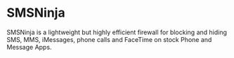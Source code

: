 # SMSNinja
SMSNinja is a lightweight but highly efficient firewall for blocking and hiding SMS, MMS, iMessages, phone calls and FaceTime on stock Phone and Message Apps.

